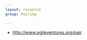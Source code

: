 ```yaml
---
layout: resource
group: Pairing

---
```

<!-- General resources go here -->
- <http://www.agileventures.org/pair>
<!-- ####Core -->

<!-- ####Intermediate -->

<!-- ####Advanced -->

<!-- ####Jedi -->
